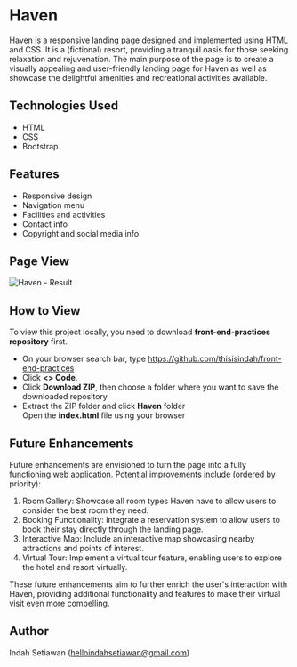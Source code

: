 # Haven

Haven is a responsive landing page designed and implemented using HTML and CSS. It is a (fictional) resort, providing a tranquil oasis for those seeking relaxation and rejuvenation. The main purpose of the page is to create a visually appealing and user-friendly landing page for Haven as well as showcase the delightful amenities and recreational activities available.

## Technologies Used

- HTML
- CSS
- Bootstrap

## Features

- Responsive design
- Navigation menu
- Facilities and activities
- Contact info
- Copyright and social media info

## Page View
![Haven - Result](https://github.com/thisisindah/front-end-practices/assets/121715790/6a68cb5e-00b4-4ddb-894c-28434724d4ad)

## How to View

To view this project locally, you need to download <strong>front-end-practices repository</strong> first.

<ul>
  <li>On your browser search bar, type <a href="https://github.com/thisisindah/front-end-practices">https://github.com/thisisindah/front-end-practices</a></li> 
<li>Click <strong><> Code</strong>.</li>
<li>Click <strong>Download ZIP</strong>, then choose a folder where you want to save the downloaded repository</li><li>Extract the ZIP folder and click <strong>Haven</strong> folder</li>
</li>Open the <strong>index.html</strong> file using your browser</li>
</ul>

## Future Enhancements

Future enhancements are envisioned to turn the page into a fully functioning web application. Potential improvements include (ordered by priority):

<ol>
  <li>Room Gallery: Showcase all room types Haven have to allow users to consider the best room they need.</li>
  <li>Booking Functionality: Integrate a reservation system to allow users to book their stay directly through the landing page.</li>
  <li>Interactive Map: Include an interactive map showcasing nearby attractions and points of interest.</li>
  <li>Virtual Tour: Implement a virtual tour feature, enabling users to explore the hotel and resort virtually.
</li>
</ol>

  These future enhancements aim to further enrich the user's interaction with Haven, providing additional functionality and features to make their virtual visit even more compelling.

## Author
Indah Setiawan (<a href="helloindahsetiawan@gmail.com">helloindahsetiawan@gmail.com</a>)
